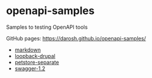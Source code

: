 # openapi-samples
Samples to testing OpenAPI tools

GitHub pages: https://darosh.github.io/openapi-samples/

- [markdown](./specs/markdown/markdown.json)
- [loopback-drupal](./specs/loopback-drupal/loopback-drupal.json)
- [petstore-separate](./specs/petstore-separate/spec/swagger.json)
- [swagger-1.2](./specs/swagger-1.2/swagger-1.2.json)
